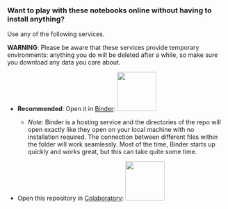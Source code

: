 ### Want to play with these notebooks online without having to install anything?
Use any of the following services.

**WARNING**: Please be aware that these services provide temporary environments: anything you do will be deleted after a while, so make sure you download any data you care about.

* **Recommended**: Open it in [Binder](https://mybinder.org/v2/gh/tatsath/Natural-Language-Processing/main):
<a href="https://mybinder.org/v2/gh/tatsath/Natural-Language-Processing/main"><img src="https://matthiasbussonnier.com/posts/img/binder_logo_128x128.png" width="90" /></a>

  * _Note_: Binder is a hosting service and the directories of the repo will open exactly like they open on your local machine with no installation required. The connection between different files within the folder will work seamlessly. Most of the time, Binder starts up quickly and works great, but this can take quite some time.
  
* Open this repository in [Colaboratory](https://colab.research.google.com/github/tatsath/Natural-Language-Processing/blob/main):
<a href="https://colab.research.google.com/github/tatsath/Natural-Language-Processing/blob/main"><img src="https://colab.research.google.com/img/colab_favicon.ico" width="90" />
